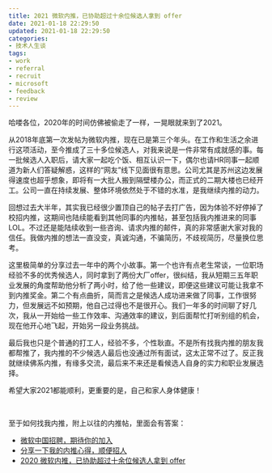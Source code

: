 ```yaml
---
title: 2021 微软内推，已协助超过十余位候选人拿到 offer
date: 2021-01-18 22:29:50
updated: 2021-01-18 22:29:50
categories:
- 技术人生谈
tags:
- work
- referral
- recruit
- microsoft
- feedback
- review
---
```




哈喽各位，2020年的时间仿佛被偷走了一样，一晃眼就来到了2021。

从2018年底第一次发帖为微软内推，现在已是第三个年头。在工作和生活之余进行这项活动，至今推成了三十多位候选人，对我来说是一件非常有成就感的事。每一批候选人入职后，请大家一起吃个饭、相互认识一下，偶尔也请HR同事一起顺道为新人们答疑解惑，这样的“网友”线下见面很有意思。公司尤其是苏州这边发展得速度也超乎想象，即将有一大批人搬到隔壁楼办公，而正式的二期大楼也已经开工。公司一直在持续发展、整体环境依然处于不错的水准，是我继续内推的动力。

回想过去大半年，其实我已经很少置顶自己的帖子去打广告，因为体验不好停掉了校招内推，这期间也陆续能看到其他同事的内推帖，甚至包括我内推进来的同事 LOL。不过还是能陆续收到一些咨询、请求内推的邮件，真的非常感谢大家对我的信任。我做内推的想法一直没变，真诚沟通，不骗简历，不歧视简历，尽量换位思考。

这里极简单的分享过去一年中的两个小故事。第一个也许有点老生常谈，一位职场经验不多的优秀候选人，同时拿到了两份大厂offer，很纠结，我从短期三五年职业发展的角度帮助他分析了两小时，给了他一些建议，即便这些建议可能让我拿不到内推奖金。第二个有点曲折，简而言之是候选人成功进来做了同事，工作很努力，但发展远不如预期，他自己过得也不是很开心。我们一年多的时间聊了好几次，我从一开始给一些工作效率、沟通效率的建议，到后面帮忙打听别组的机会，现在他开心地飞起，开始另一段业务挑战。

最后我也只是个普通的打工人，经验不多，个性耿直。不是所有找我内推的朋友我都帮推了，我内推的不少候选人最后也没通过所有面试，这太正常不过了。反正我就继续佛系内推，有缘多交流，最后来不来还是看候选人自身的实力和职业发展选择。

希望大家2021都能顺利，更重要的是，自己和家人身体健康！

<!-- more -->

<br />



至于如何找我内推，附上以往的内推帖，里面会有答案：

- [微软中国招聘，期待你的加入](https://blog.joouis.com/recruit/)
- [分享一下我的内推心得，顺便招人](https://blog.joouis.com/2019/a-thought-of-referral/)
- [2020 微软内推，已协助超过十余位候选人拿到 offer](https://blog.joouis.com/2020/2020-referral-kickoff/)